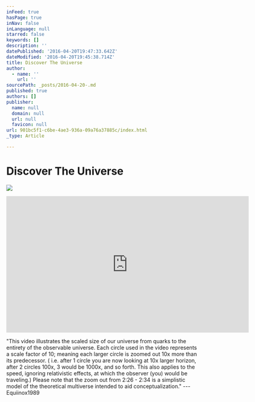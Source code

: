 ```yaml
---
inFeed: true
hasPage: true
inNav: false
inLanguage: null
starred: false
keywords: []
description: ''
datePublished: '2016-04-20T19:47:33.642Z'
dateModified: '2016-04-20T19:45:38.714Z'
title: Discover The Universe
author:
  - name: ''
    url: ''
sourcePath: _posts/2016-04-20-.md
published: true
authors: []
publisher:
  name: null
  domain: null
  url: null
  favicon: null
url: 901bc5f1-c6be-4ae3-936a-09a76a37885c/index.html
_type: Article

---
```

# Discover The Universe
![](https://the-grid-user-content.s3-us-west-2.amazonaws.com/b2be4409-09e4-4564-ae20-92b77a1b1b90.jpg)

<iframe width="640" height="360" src="https://www.youtube.com/embed/HiN6Ag5-DrU" frameborder="0" allowfullscreen="" style=""></iframe>

"This video illustrates the scaled size of our universe from quarks to the entirety of the observable universe. Each circle used in the video represents a scale factor of 10; meaning each larger circle is zoomed out 10x more than its predecessor. ( i.e. after 1 circle you are now looking at 10x larger horizon, after 2 circles 100x, 3 would be 1000x, and so forth. This also applies to the speed, ignoring relativistic effects, at which the observer (you) would be traveling.) Please note that the zoom out from 2:26 - 2:34 is a simplistic model of the theoretical multiverse intended to aid conceptualization." --- Equiinox1989